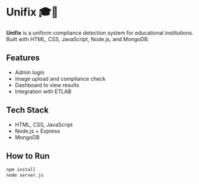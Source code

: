 # Unifix 🎓👕

**Unifix** is a uniform compliance detection system for educational institutions.  
Built with HTML, CSS, JavaScript, Node.js, and MongoDB.

## Features
- Admin login
- Image upload and compliance check
- Dashboard to view results
- Integration with ETLAB

## Tech Stack
- HTML, CSS, JavaScript
- Node.js + Express
- MongoDB

## How to Run
```bash
npm install
node server.js

